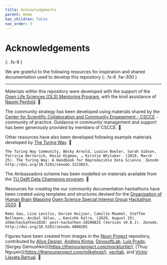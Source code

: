 ```yaml
---
title: Acknowledgements
parent: Home
has_children: false
nav_order: 3
---
```


# Acknowledgements
{: .fs-9 }

We are grateful to the following resources for inspiration and shared documentation used to develop this repository
{: .fs-6 .fw-300 }

---

Materials within this repository were developed with the support of the [Open Life Sciences (OLS) Mentoring Program](https://openlifesci.org), with the kind assistance of [Naomi Penfold](https://github.com/npscience). 🙏

The community strategy has been developed using materials shared by the [Center for Scientific Collaboration and Community Engagement - CSCCE](https://www.cscce.org) - community of practice. Guidance in community management and support has been generously provided by members of CSCCE. 🙏

Other resources have also been developed following example materials developed by [The Turing Way](https://the-turing-way.netlify.app/welcome). 🙏

`The Turing Way Community, Becky Arnold, Louise Bowler, Sarah Gibson, Patricia Herterich, Rosie Higman, … Kirstie Whitaker. (2019, March 25). The Turing Way: A Handbook for Reproducible Data Science. Zenodo http://doi.org/10.5281/zenodo.3233853.`

The Ambassadors scheme has been modelled on materials available from the [TU Delft Data Champions program](https://www.tudelft.nl/en/library/current-topics/research-data-management/r/support/data-champions/). 🙏

Resources for creating the our community documentation hackathons have been created using templates and structures devised for the [Organisation of Human Brain Mapping](https://www.humanbrainmapping.org) [Open Science Special Interest Group](https://ossig.netlify.app) [Hackathon 2020](https://ohbm.github.io/hackathon2020/). 🙏

`Remi Gau, Liza Levitis, Dorien Huijser, Camille Maumet, Steffen Bollmann, Anibal Sólon, … Kanishk Kalra. (2020, August 25). ohbm/hackathon2020: post-hackathon-20200825 (Version v0.0.1). Zenodo. http://doi.org/10.5281/zenodo.4000205`

Figures have been created from images in the [Noun Project](https://thenounproject.com) repository, contributed by [Alice Design](https://thenounproject.com/rose-alice-design/), [Andrejs Kirma](https://thenounproject.com/andrejs/), [DinosoftLab](https://thenounproject.com/dinosoftlab/), [Luis Prado](https://thenounproject.com/Luis/), [Sergey Demushkin]((https://thenounproject.com/mockturtle/), [Thuy Nguyen]((https://thenounproject.com/milkghost/), [vectlab](https://thenounproject.com/vectlabmail/), and [Victor Llavata Bartual](https://thenounproject.com/victor.llavata/). 🙏
